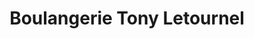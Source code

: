 ---
title: "Boulangerie Tony Letournel"
url: /franqueville-saint-pierre/boulangerie-tony-letournel/
shop: Bäckerei
---